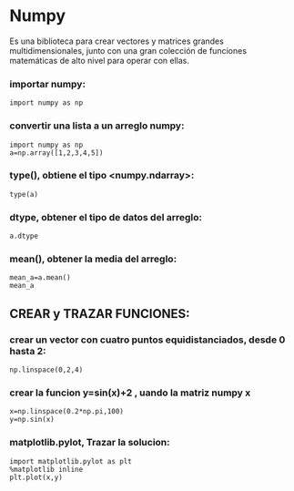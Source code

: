 # Numpy
Es una biblioteca para crear vectores y matrices grandes multidimensionales, junto con una gran colección de funciones matemáticas de alto nivel para operar con ellas.

### importar numpy:
    import numpy as np

### convertir una lista a un arreglo numpy:
    import numpy as np
    a=np.array([1,2,3,4,5])
    
### type(), obtiene el tipo <numpy.ndarray>:
    type(a)
    
### dtype, obtener el tipo de datos del arreglo:
    a.dtype
    
### mean(), obtener la media del arreglo:
    mean_a=a.mean()
    mean_a
  
## CREAR y TRAZAR FUNCIONES:
### crear un vector con cuatro puntos equidistanciados, desde 0 hasta 2:
    np.linspace(0,2,4)

### crear la funcion y=sin(x)+2 , uando la matriz numpy x
    x=np.linspace(0.2*np.pi,100)
    y=np.sin(x)
    
### matplotlib.pylot, Trazar la solucion:
    import matplotlib.pylot as plt
    %matplotlib inline
    plt.plot(x,y)
